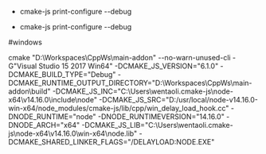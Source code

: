 

- cmake-js print-configure --debug

- cmake-js print-configure --debug


#windows

cmake 
    "D:\Workspaces\CppWs\main-addon" 
    --no-warn-unused-cli 
    -G"Visual Studio 15 2017 Win64" 
    -DCMAKE_JS_VERSION="6.1.0" 
    -DCMAKE_BUILD_TYPE="Debug" 
    -DCMAKE_RUNTIME_OUTPUT_DIRECTORY="D:\Workspaces\CppWs\main-addon\build" 
    -DCMAKE_JS_INC="C:\Users\wentaoli\.cmake-js\node-x64\v14.16.0\include\node" 
    -DCMAKE_JS_SRC="D:/usr/local/node-v14.16.0-win-x64/node_modules/cmake-js/lib/cpp/win_delay_load_hook.cc" 
    -DNODE_RUNTIME="node" 
    -DNODE_RUNTIMEVERSION="14.16.0" 
    -DNODE_ARCH="x64" 
    -DCMAKE_JS_LIB="C:\Users\wentaoli\.cmake-js\node-x64\v14.16.0\win-x64\node.lib" 
    -DCMAKE_SHARED_LINKER_FLAGS="/DELAYLOAD:NODE.EXE"
